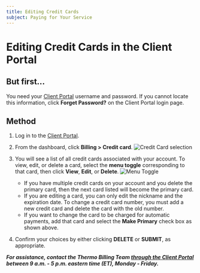 ```yaml
---
title: Editing Credit Cards
subject: Paying for Your Service
---
```


# Editing Credit Cards in the Client Portal

## But first...
You need your [Client Portal](https://core.thermo.io/login/) username and password. If you cannot locate this information, click **Forget Password?** on the Client Portal login page.

## Method
1. Log in to the [Client Portal](https://core.thermo.io/login/).
2. From the dashboard, click **Billing > Credit card**.
   ![Credit Card selection](https://raw.githubusercontent.com/thermoio/docs/master/images/editing-credit-cards/2017-11-14_17-30-02.png)

3. You will see a list of all credit cards associated with your account. To view, edit, or delete a card, select the **menu toggle** corresponding to that card, then click **View**, **Edit**, or **Delete**.
   ![Menu Toggle](https://raw.githubusercontent.com/thermoio/docs/master/images/editing-credit-cards/2017-11-14_17-31-46.png)
   
   * If you have multiple credit cards on your account and you delete the primary card, then the next card listed will become the primary card. 
   * If you are editing a card, you can only edit the nickname and the expiration date. To change a credit card number, you must add a new credit card and delete the card with the old number.  
   * If you want to change the card to be charged for automatic payments, add that card and select the **Make Primary** check box as shown above.
   
4. Confirm your choices by either clicking **DELETE** or **SUBMIT**, as appropriate.

**_For assistance, contact the Thermo Billing Team [through the Client Portal](https://core.thermo.io/login/) between 9 a.m. - 5 p.m. eastern time (ET), Monday - Friday._**
